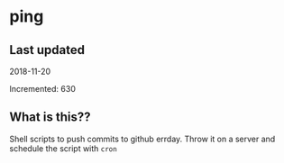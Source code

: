 # ping

## Last updated
2018-11-20

Incremented: 630

## What is this??
Shell scripts to push commits to github errday. Throw it on a server and schedule the script with `cron`
